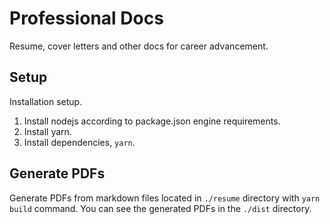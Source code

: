 # Professional Docs

Resume, cover letters and other docs for career advancement.

## Setup

Installation setup.

1. Install nodejs according to package.json engine requirements.
1. Install yarn.
1. Install dependencies, `yarn`.

## Generate PDFs

Generate PDFs from markdown files located in `./resume` directory with `yarn build` command.
You can see the generated PDFs in the `./dist` directory.
